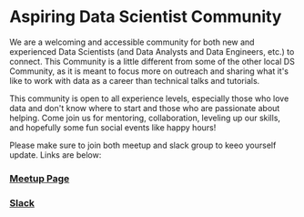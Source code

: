 # Aspiring Data Scientist Community

We are a welcoming and accessible community for both new and experienced Data Scientists (and Data Analysts and Data Engineers, etc.) to connect. This Community is a little different from some of the other local DS Community, as it is meant to focus more on outreach and sharing what it's like to work with data as a career than technical talks and tutorials. 

This community is open to all experience levels, especially those who love data and don't know where to start and those who are passionate about helping. Come join us for mentoring, collaboration, leveling up our skills, and hopefully some fun social events like happy hours! 

Please make sure to join both meetup and slack group to keeo yourself update. Links are below:

### [Meetup Page](https://www.meetup.com/Aspiring-Data-Scientist-Community/**)
### [Slack](https://aspiring-ds-community.slack.com/)
